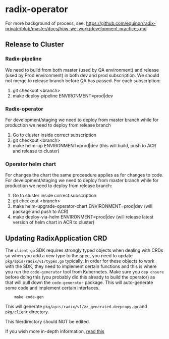# radix-operator

For more background of process, see:
https://github.com/equinor/radix-private/blob/master/docs/how-we-work/development-practices.md

## Release to Cluster

### Radix-pipeline

We need to build from both master (used by QA environment) and release (used by Prod environment) in both dev and prod subscription. We should not merge to release branch before QA has passed.
For each subscription:

1. git checkout \<branch\>
2. make deploy-pipeline ENVIRONMENT=prod|dev

### Radix-operator

For development/staging we need to deploy from master branch while for production we need to deploy from release branch

1. Go to cluster inside correct subscription
2. git checkout \<branch\>
3. make helm-up ENVIRONMENT=prod|dev (this will build, push to ACR and release to cluster)

### Operator helm chart

For changes the chart the same proceedure applies as for changes to code. For development/staging we need to deploy from master branch while for production we need to deploy from release branch:

1. Go to cluster inside correct subscription
2. git checkout \<branch\>
3. make helm-upgrade-operator-chart ENVIRONMENT=prod|dev (will package and push to ACR)
4. make deploy-via-helm ENVIRONMENT=prod|dev (will release latest version of helm chart in ACR to cluster)

## Updating RadixApplication CRD

The `client-go` SDK requires strongly typed objects when dealing with CRDs so when you add a new type to the spec, you need to update `pkg/apis/radix/v1/types.go` typically.
In order for these objects to work with the SDK, they need to implement certain functions and this is where you run the `code-generator` tool from Kubernetes.
Make sure you `dep ensure` before doing this (you probably did this already to build the operator) as that will pull down the `code-generator` package.
This will auto-generate some code and implement certain interfaces.

        make code-gen

This will generate `pkg/apis/radix/v1/zz_generated.deepcopy.go` and `pkg/client` directory.

This file/directory should NOT be edited.

If you wish more in-depth information, [read this](https://blog.openshift.com/kubernetes-deep-dive-code-generation-customresources/)
